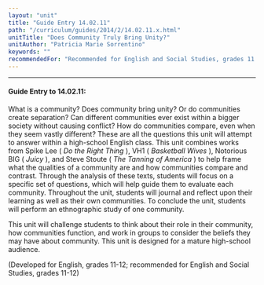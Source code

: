 ```yaml
---
layout: "unit"
title: "Guide Entry 14.02.11"
path: "/curriculum/guides/2014/2/14.02.11.x.html"
unitTitle: "Does Community Truly Bring Unity?"
unitAuthor: "Patricia Marie Sorrentino"
keywords: ""
recommendedFor: "Recommended for English and Social Studies, grades 11 and 12"
---
```

<body>
<hr/>
<h4>
Guide Entry to 14.02.11:
</h4>
<p>
What is a community? Does community bring unity? Or do communities create separation? Can different communities ever exist within a bigger society without causing conflict? How do communities compare, even when they seem vastly different? These are all the questions this unit will attempt to answer within a high-school English class. This unit combines works from Spike Lee (
<i>
Do the Right Thing
</i>
), VH1 (
<i>
Basketball Wives
</i>
), Notorious BIG (
<i>
Juicy
</i>
), and Steve Stoute (
<i>
The Tanning of America
</i>
) to help frame what the qualities of a community are and how communities compare and contrast. Through the analysis of these texts, students will focus on a specific set of questions, which will help guide them to evaluate each community. Throughout the unit, students will journal and reflect upon their learning as well as their own communities. To conclude the unit, students will perform an ethnographic study of one community.
</p>
<p>
This unit will challenge students to think about their role in their community, how communities function, and work in groups to consider the beliefs they may have about community. This unit is designed for a mature high-school audience.
</p>
<p>
(Developed for English, grades 11-12; recommended for English and Social Studies, grades 11-12)
<b>
</b>
</p>
</body>